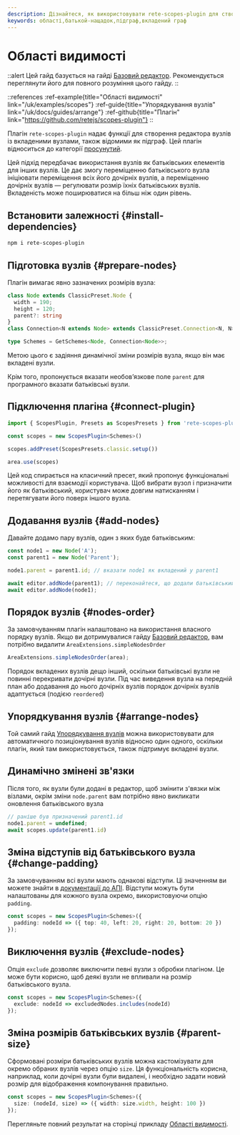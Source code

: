 ```yaml
---
description: Дізнайтеся, як використовувати rete-scopes-plugin для створення підграфа в редакторі вузлів. Він забезпечує зв’язки батько-нащадок між вузлами, дозволяючи групувати вузли у контенті батьківського вузла
keywords: області,батькой-нащадок,підграф,вкладений граф
---
```


# Області видимості

::alert
Цей гайд базується на гайді [Базовий редактор](/uk/docs/guides/basic). Рекомендується переглянути його для повного розуміння цього гайду.
::

::references
:ref-example{title="Області видимості" link="/uk/examples/scopes"}
:ref-guide{title="Упорядкування вузлів" link="/uk/docs/guides/arrange"}
:ref-github{title="Плагін" link="https://github.com/retejs/scopes-plugin"}
::

Плагін `rete-scopes-plugin` надає функції для створення редактора вузлів із вкладеними вузлами, також відомими як підграф. Цей плагін відноситься до категорії [просунутий](/uk/docs/licensing).

Цей підхід передбачає використання вузлів як батьківських елементів для інших вузлів. Це дає змогу переміщенню батьківського вузла ініціювати переміщення всіх його дочірніх вузлів, а переміщенню дочірніх вузлів — регулювати розмір їхніх батьківських вузлів. Вкладеність може поширюватися на більш ніж один рівень.

## Встановити залежності {#install-dependencies}

```bash
npm i rete-scopes-plugin
```

## Підготовка вузлів {#prepare-nodes}

Плагін вимагає явно зазначених розмірів вузла:

```ts
class Node extends ClassicPreset.Node {
  width = 190;
  height = 120;
  parent?: string
}
class Connection<N extends Node> extends ClassicPreset.Connection<N, N> {}

type Schemes = GetSchemes<Node, Connection<Node>>;
```

Метою цього є задіяння динамічної зміни розмірів вузла, якщо він має вкладені вузли.

Крім того, пропонується вказати необов’язкове поле `parent` для програмного вказати батьківські вузли.

## Підключення плагіна {#connect-plugin}

```ts
import { ScopesPlugin, Presets as ScopesPresets } from 'rete-scopes-plugin'

const scopes = new ScopesPlugin<Schemes>()

scopes.addPreset(ScopesPresets.classic.setup())

area.use(scopes)
```

Цей код спирається на класичний пресет, який пропонує функціональні можливості для взаємодії користувача. Щоб вибрати вузол і призначити його як батьківський, користувач може довгим натисканням і перетягувати його поверх іншого вузла.

## Додавання вузлів {#add-nodes}

Давайте додамо пару вузлів, один з яких буде батьківським:

```ts
const node1 = new Node('A');
const parent1 = new Node('Parent');

node1.parent = parent1.id; // вказати node1 як вкладений у parent1

await editor.addNode(parent1); // переконайтеся, що додали батьківський вузол перед додаванням його дочірнього вузла
await editor.addNode(node1);
```

## Порядок вузлів {#nodes-order}

За замовчуванням плагін налаштовано на використання власного порядку вузлів. Якщо ви дотримувалися гайду [Базовий редактор](/uk/docs/guides/basic), вам потрібно видалити `AreaExtensions.simpleNodesOrder`

```ts
AreaExtensions.simpleNodesOrder(area);
```

Порядок вкладених вузлів дещо інший, оскільки батьківські вузли не повинні перекривати дочірні вузли. Під час виведення вузла на передній план або додавання до нього дочірніх вузлів порядок дочірніх вузлів адаптується (подією `reordered`)

## Упорядкування вузлів {#arrange-nodes}

Той самий гайд [Упорядкування вузлів](/uk/docs/guides/arrange) можна використовувати для автоматичного позиціонування вузлів відносно один одного, оскільки плагін, який там використовується, також підтримує вкладені вузли.

## Динамічно змінені зв'язки

Після того, як вузли були додані в редактор, щоб змінити з'вязки між візлами, окрім зміни `node.parent` вам потрібно явно викликати оновлення батьківського вузла

```ts
// раніше був призначений parent1.id
node1.parent = undefined;
await scopes.update(parent1.id)
```

## Зміна відступів від батьківського вузла {#change-padding}

За замовчуванням всі вузли мають однакові відступи. Ці значенням ви можете знайти в [документації до АПІ](/uk/docs/api/rete-scopes-plugin#props). Відступи можуть бути налаштованы для кожного вузла окремо, використовуючи опцію `padding`.

```ts
const scopes = new ScopesPlugin<Schemes>({
  padding: nodeId => ({ top: 40, left: 20, right: 20, bottom: 20 })
});
```
## Виключення вузлів {#exclude-nodes}

Опція `exclude` дозволяє виключити певні вузли з обробки плагіном. Це може бути корисно, щоб деякі вузли не впливали на розмір батьківського вузла.

```ts
const scopes = new ScopesPlugin<Schemes>({
  exclude: nodeId => excludedNodes.includes(nodeId)
});
```

## Зміна розмірів батьківських вузлів {#parent-size}

Сформовані розміри батьківських вузлів можна кастомізувати для окремо обраних вузлів через опцію `size`. Ця функціональність корисна, наприклад, коли дочірні вузли були видалені, і необхідно задати новий розмір для відображення компонування правильно.

```ts
const scopes = new ScopesPlugin<Schemes>({
  size: (nodeId, size) => ({ width: size.width, height: 100 })
});
```

Перегляньте повний результат на сторінці прикладу [Області видимості](/uk/examples/scopes).
